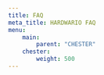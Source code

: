 ```yaml
---
title: FAQ
meta_title: HARDWARIO FAQ
menu:
    main:
        parent: "CHESTER"
    chester:
        weight: 500
---
```

